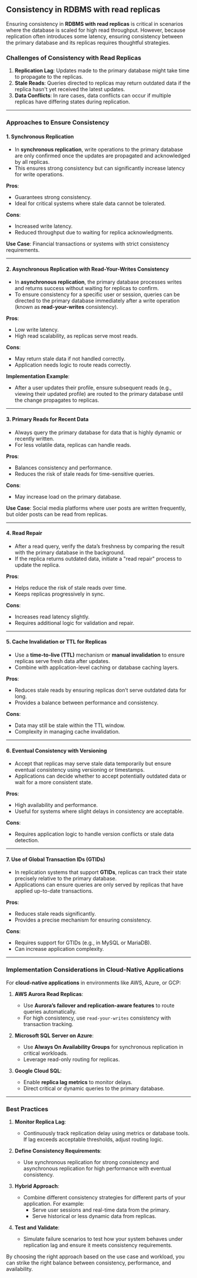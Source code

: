 ## Consistency in RDBMS with read replicas
Ensuring consistency in **RDBMS with read replicas** is critical in scenarios where the database is scaled for high read throughput. However, because replication often introduces some latency, ensuring consistency between the primary database and its replicas requires thoughtful strategies.

### **Challenges of Consistency with Read Replicas**
1. **Replication Lag**: Updates made to the primary database might take time to propagate to the replicas.
2. **Stale Reads**: Queries directed to replicas may return outdated data if the replica hasn't yet received the latest updates.
3. **Data Conflicts**: In rare cases, data conflicts can occur if multiple replicas have differing states during replication.

---

### **Approaches to Ensure Consistency**

#### 1. **Synchronous Replication**
   - In **synchronous replication**, write operations to the primary database are only confirmed once the updates are propagated and acknowledged by all replicas.
   - This ensures strong consistency but can significantly increase latency for write operations.

   **Pros**:
   - Guarantees strong consistency.
   - Ideal for critical systems where stale data cannot be tolerated.

   **Cons**:
   - Increased write latency.
   - Reduced throughput due to waiting for replica acknowledgments.

   **Use Case**: Financial transactions or systems with strict consistency requirements.

---

#### 2. **Asynchronous Replication with Read-Your-Writes Consistency**
   - In **asynchronous replication**, the primary database processes writes and returns success without waiting for replicas to confirm.
   - To ensure consistency for a specific user or session, queries can be directed to the primary database immediately after a write operation (known as **read-your-writes** consistency).

   **Pros**:
   - Low write latency.
   - High read scalability, as replicas serve most reads.

   **Cons**:
   - May return stale data if not handled correctly.
   - Application needs logic to route reads correctly.

   **Implementation Example**:
   - After a user updates their profile, ensure subsequent reads (e.g., viewing their updated profile) are routed to the primary database until the change propagates to replicas.

---

#### 3. **Primary Reads for Recent Data**
   - Always query the primary database for data that is highly dynamic or recently written.
   - For less volatile data, replicas can handle reads.

   **Pros**:
   - Balances consistency and performance.
   - Reduces the risk of stale reads for time-sensitive queries.

   **Cons**:
   - May increase load on the primary database.

   **Use Case**: Social media platforms where user posts are written frequently, but older posts can be read from replicas.

---

#### 4. **Read Repair**
   - After a read query, verify the data’s freshness by comparing the result with the primary database in the background.
   - If the replica returns outdated data, initiate a "read repair" process to update the replica.

   **Pros**:
   - Helps reduce the risk of stale reads over time.
   - Keeps replicas progressively in sync.

   **Cons**:
   - Increases read latency slightly.
   - Requires additional logic for validation and repair.

---

#### 5. **Cache Invalidation or TTL for Replicas**
   - Use a **time-to-live (TTL)** mechanism or **manual invalidation** to ensure replicas serve fresh data after updates.
   - Combine with application-level caching or database caching layers.

   **Pros**:
   - Reduces stale reads by ensuring replicas don’t serve outdated data for long.
   - Provides a balance between performance and consistency.

   **Cons**:
   - Data may still be stale within the TTL window.
   - Complexity in managing cache invalidation.

---

#### 6. **Eventual Consistency with Versioning**
   - Accept that replicas may serve stale data temporarily but ensure eventual consistency using versioning or timestamps.
   - Applications can decide whether to accept potentially outdated data or wait for a more consistent state.

   **Pros**:
   - High availability and performance.
   - Useful for systems where slight delays in consistency are acceptable.

   **Cons**:
   - Requires application logic to handle version conflicts or stale data detection.

---

#### 7. **Use of Global Transaction IDs (GTIDs)**
   - In replication systems that support **GTIDs**, replicas can track their state precisely relative to the primary database.
   - Applications can ensure queries are only served by replicas that have applied up-to-date transactions.

   **Pros**:
   - Reduces stale reads significantly.
   - Provides a precise mechanism for ensuring consistency.

   **Cons**:
   - Requires support for GTIDs (e.g., in MySQL or MariaDB).
   - Can increase application complexity.

---

### **Implementation Considerations in Cloud-Native Applications**
For **cloud-native applications** in environments like AWS, Azure, or GCP:

1. **AWS Aurora Read Replicas**:
   - Use **Aurora’s failover and replication-aware features** to route queries automatically.
   - For high consistency, use `read-your-writes` consistency with transaction tracking.

2. **Microsoft SQL Server on Azure**:
   - Use **Always On Availability Groups** for synchronous replication in critical workloads.
   - Leverage read-only routing for replicas.

3. **Google Cloud SQL**:
   - Enable **replica lag metrics** to monitor delays.
   - Direct critical or dynamic queries to the primary database.

---

### **Best Practices**
1. **Monitor Replica Lag**:
   - Continuously track replication delay using metrics or database tools. If lag exceeds acceptable thresholds, adjust routing logic.

2. **Define Consistency Requirements**:
   - Use synchronous replication for strong consistency and asynchronous replication for high performance with eventual consistency.

3. **Hybrid Approach**:
   - Combine different consistency strategies for different parts of your application. For example:
     - Serve user sessions and real-time data from the primary.
     - Serve historical or less dynamic data from replicas.

4. **Test and Validate**:
   - Simulate failure scenarios to test how your system behaves under replication lag and ensure it meets consistency requirements.

By choosing the right approach based on the use case and workload, you can strike the right balance between consistency, performance, and availability.
